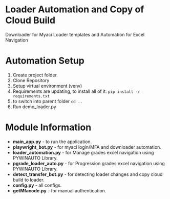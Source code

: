 # Loader Automation and Copy of Cloud Build
Downloader for Myaci Loader templates and Automation for Excel Navigation

# Automation Setup
1. Create project folder.
2. Clone Repository
3. Setup virtual environment (venv)
4. Requirements are updating, to install all of it:
  ```pip install -r requirements.txt```
5. to switch into parent folder 
  ```cd ..```
6. Run demo_loader.py

# Module Information
* __main_app.py__  - to run the application.
* __playwright_bot.py__ - for myaci login/MFA and downloader automation.
* __loader_automation.py__ - for Manage grades excel navigation using PYWINAUTO Library.
* __pgrade_loader_auto.py__ - for Progression grades excel navigation using PYWINAUTO Library.
* __detect_transfer_bot.py__ - for detecting loader changes and copy cloud build to loader.
* __config.py__ - all configs.
* __getMfacode.py__ - for manual authentication.

